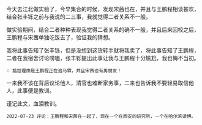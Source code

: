 今天去江北做实验了，今早集合的时候，发现宋茜也在，并且与王鹏程相谈甚欢，结合张丰铄之前与我说的二三事，我就觉得二者关系不一般。

做实验期间，结合二者种种表现我觉得二者关系的确不一般，并且后来回校之后，王鹏程与宋茜单独吃饭去了，验证我的猜想。

我将此事告知了张丰铄，但是没想到这货转手就将我卖了，将此事告知了王鹏程，二者在我宿舍讨论唠嗑，张丰铄提出此事让我与王鹏程十分尴尬，我也悔不当初。

```warning
💡 尴尬理由是王鹏程正在追马霖，并且宋茜也有男朋友！
```

一来我不该在背后议论他人，清官也难断家务事，二来也告诉我不要轻易取信他人，此事便是教训。

谨记此文，血泪教训。

```info
2022-07-23 评论：王鹏程和宋茜在一起了，现在一个在西安的研究所，一个在哈尔滨读博。
```